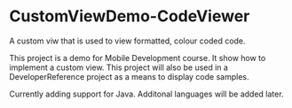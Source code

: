 # CustomViewDemo-CodeViewer
A custom viw that is used to view formatted, colour coded code.

This project is a demo for Mobile Development course. It show how to implement a custom view.
This project will also be used in a DeveloperReference project as a means to display code samples.

Currently adding support for Java. Additonal languages will be added later.

